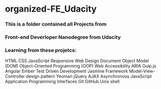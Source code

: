 # organized-FE_Udacity
### This is a folder contained all Projects from
### Front-end Deverloper Nanodegree from Udacity

### Learning from these projetcs:
HTML
CSS
JavaScript
Responsive Web Design
Document Object Model (DOM)
Object-Oriented Programming (OOP)
Web Accessibility
ARIA
Gulp.js
Angular
Ember
Test Driven Development
Jasmine Framework
Model-View-Controller design pattern
Yeoman
jQuery
AJAX
Asynchronous JavaScript
Application Programming Interfaces
Git
GitHub
Unix shell
